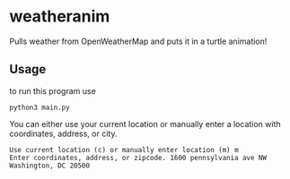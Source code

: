 # weatheranim

Pulls weather from OpenWeatherMap and puts it in a turtle animation!

## Usage

to run this program use

	python3 main.py

You can either use your current location or manually enter a location with coordinates, address, or city.

	Use current location (c) or manually enter location (m) m
	Enter coordinates, address, or zipcode. 1600 pennsylvania ave NW Washington, DC 20500


